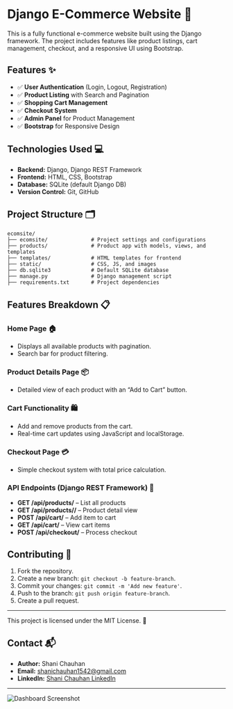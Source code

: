 # Django E-Commerce Website 🛒

This is a fully functional e-commerce website built using the Django framework. The project includes features like product listings, cart management, checkout, and a responsive UI using Bootstrap.

## Features ✨

- ✅ **User Authentication** (Login, Logout, Registration)
- ✅ **Product Listing** with Search and Pagination
- ✅ **Shopping Cart Management**
- ✅ **Checkout System**
- ✅ **Admin Panel** for Product Management
- ✅ **Bootstrap** for Responsive Design

## Technologies Used 💻

- **Backend:** Django, Django REST Framework
- **Frontend:** HTML, CSS, Bootstrap
- **Database:** SQLite (default Django DB)
- **Version Control:** Git, GitHub

## Project Structure 🗂️

    ecomsite/
    ├── ecomsite/              # Project settings and configurations
    ├── products/              # Product app with models, views, and templates
    ├── templates/             # HTML templates for frontend
    ├── static/                # CSS, JS, and images
    ├── db.sqlite3             # Default SQLite database
    ├── manage.py              # Django management script
    ├── requirements.txt       # Project dependencies

## Features Breakdown 📋

### Home Page 🏠
- Displays all available products with pagination.
- Search bar for product filtering.

### Product Details Page 📦
- Detailed view of each product with an “Add to Cart” button.

### Cart Functionality 🛍️
- Add and remove products from the cart.
- Real-time cart updates using JavaScript and localStorage.

### Checkout Page 💳
- Simple checkout system with total price calculation.

### API Endpoints (Django REST Framework) 📡
- **GET /api/products/** – List all products
- **GET /api/products/<id>/** – Product detail view
- **POST /api/cart/** – Add item to cart
- **GET /api/cart/** – View cart items
- **POST /api/checkout/** – Process checkout

## Contributing 🤝

1. Fork the repository.
2. Create a new branch: `git checkout -b feature-branch`.
3. Commit your changes: `git commit -m 'Add new feature'`.
4. Push to the branch: `git push origin feature-branch`.
5. Create a pull request.

---

This project is licensed under the MIT License. 📝

## Contact 📬
- **Author:** Shani Chauhan
- **Email:** shanichauhan1542@gmail.com
- **LinkedIn:** [Shani Chauhan LinkedIn](https://www.linkedin.com/in/shani-chauhan-403789323/)

---

![Dashboard Screenshot](https://github.com/Shani871/E-ComSite/blob/main/templates/Screenshot%202025-01-21%20at%2011.31.00%E2%80%AFPM.png)
